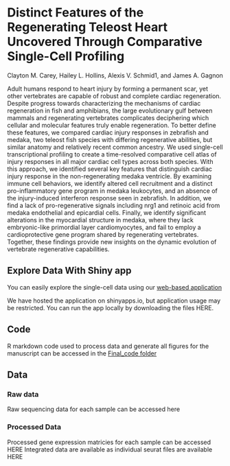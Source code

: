 # Distinct Features of the Regenerating Teleost Heart Uncovered Through Comparative Single-Cell Profiling

Clayton M. Carey, Hailey L. Hollins, Alexis V. Schmid1, and James A. Gagnon

Adult humans respond to heart injury by forming a permanent scar, yet other vertebrates are capable of robust and complete cardiac regeneration. Despite progress towards characterizing the mechanisms of cardiac regeneration in fish and amphibians, the large evolutionary gulf between mammals and regenerating vertebrates complicates deciphering which cellular and molecular features truly enable regeneration. To better define these features, we compared cardiac injury responses in zebrafish and medaka, two teleost fish species with differing regenerative abilities, but similar anatomy and relatively recent common ancestry. We used single-cell transcriptional profiling to create a time-resolved comparative cell atlas of injury responses in all major cardiac cell types across both species. With this approach, we identified several key features that distinguish cardiac injury response in the non-regenerating medaka ventricle. By examining immune cell behaviors, we identify altered cell recruitment and a distinct pro-inflammatory gene program in medaka leukocytes, and an absence of the injury-induced interferon response seen in zebrafish. In addition, we find a lack of pro-regenerative signals including nrg1 and retinoic acid from medaka endothelial and epicardial cells. Finally, we identify significant alterations in the myocardial structure in medaka, where they lack embryonic-like primordial layer cardiomyocytes, and fail to employ a cardioprotective gene program shared by regenerating vertebrates. Together, these findings provide new insights on the dynamic evolution of vertebrate regenerative capabilities.

## Explore Data With Shiny app

You can easily explore the single-cell data using our [web-based application](https://clay-carey.shinyapps.io/shinyappmulti/)

We have hosted the application on shinyapps.io, but application usage may be restricted. You can run the app locally by downloading the files HERE. 

## Code
R markdown code used to process data and generate all figures for the manuscript can be accessed in the [Final_code folder](https://github.com/clay-carey/medaka_zebrafish_regeneration/tree/master/Final_code)

## Data

### Raw data
Raw sequencing data for each sample can be accessed here

### Processed Data
Processed gene expression matricies for each sample can be accessed HERE 
Integrated data are available as individual seurat files are available HERE
